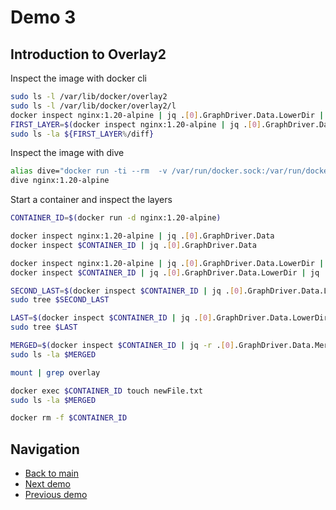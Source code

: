 # Demo 3

## Introduction to Overlay2

Inspect the image with docker cli

```bash
sudo ls -l /var/lib/docker/overlay2
sudo ls -l /var/lib/docker/overlay2/l
docker inspect nginx:1.20-alpine | jq .[0].GraphDriver.Data.LowerDir | jq 'split(":")'
FIRST_LAYER=$(docker inspect nginx:1.20-alpine | jq .[0].GraphDriver.Data.LowerDir | jq 'split(":")' | jq -r .[-1])
sudo ls -la ${FIRST_LAYER%/diff}
```

Inspect the image with dive

```bash
alias dive="docker run -ti --rm  -v /var/run/docker.sock:/var/run/docker.sock wagoodman/dive"
dive nginx:1.20-alpine
```

Start a container and inspect the layers

```bash
CONTAINER_ID=$(docker run -d nginx:1.20-alpine)

docker inspect nginx:1.20-alpine | jq .[0].GraphDriver.Data
docker inspect $CONTAINER_ID | jq .[0].GraphDriver.Data

docker inspect nginx:1.20-alpine | jq .[0].GraphDriver.Data.LowerDir | jq 'split(":")'
docker inspect $CONTAINER_ID | jq .[0].GraphDriver.Data.LowerDir | jq 'split(":")'

SECOND_LAST=$(docker inspect $CONTAINER_ID | jq .[0].GraphDriver.Data.LowerDir | jq 'split(":")' | jq -r .[1])
sudo tree $SECOND_LAST

LAST=$(docker inspect $CONTAINER_ID | jq .[0].GraphDriver.Data.LowerDir | jq 'split(":")' | jq -r .[0])
sudo tree $LAST

MERGED=$(docker inspect $CONTAINER_ID | jq -r .[0].GraphDriver.Data.MergedDir)
sudo ls -la $MERGED

mount | grep overlay

docker exec $CONTAINER_ID touch newFile.txt
sudo ls -la $MERGED

docker rm -f $CONTAINER_ID
```

## Navigation

- [Back to main](../README.md)
- [Next demo](../demo_4/README.md)
- [Previous demo](../demo_2/README.md)

